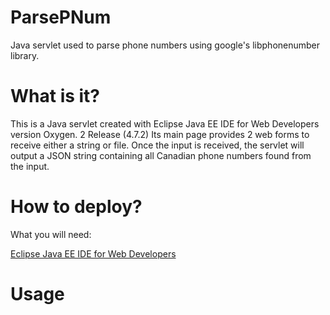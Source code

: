 # ParsePNum
Java servlet used to parse phone numbers using google's libphonenumber library.

# What is it?
This is a Java servlet created with Eclipse Java EE IDE for Web Developers version Oxygen. 2 Release (4.7.2)
Its main page provides 2 web forms to receive either a string or file.  Once the input is received, the servlet 
will output a JSON string containing all Canadian phone numbers found from the input.

# How to deploy?
What you will need:

[Eclipse Java EE IDE for Web Developers](http://www.eclipse.org/downloads/packages/eclipse-ide-java-ee-developers/oxygen2)

# Usage
